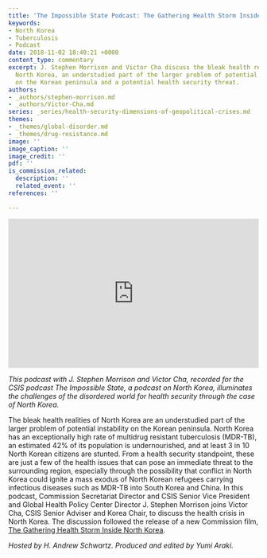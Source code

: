 ```yaml
---
title: 'The Impossible State Podcast: The Gathering Health Storm Inside North Korea'
keywords:
- North Korea
- Tuberculosis
- Podcast
date: 2018-11-02 18:40:21 +0000
content_type: commentary
excerpt: J. Stephen Morrison and Victor Cha discuss the bleak health realities in
  North Korea, an understudied part of the larger problem of potential instability
  on the Korean peninsula and a potential health security threat.
authors:
- _authors/stephen-morrison.md
- _authors/Victor-Cha.md
series: _series/health-security-dimensions-of-geopolitical-crises.md
themes:
- _themes/global-disorder.md
- _themes/drug-resistance.md
image: ''
image_caption: ''
image_credit: ''
pdf: ''
is_commission_related:
  description: ''
  related_event: ''
references: ''

---
```

<iframe width="100%" height="300" scrolling="no" frameborder="no" allow="autoplay" src="https://w.soundcloud.com/player/?url=https%3A//api.soundcloud.com/tracks/523869825&color=%23ff5500&auto_play=false&hide_related=false&show_comments=true&show_user=true&show_reposts=false&show_teaser=true&visual=true"></iframe>

_This podcast with J. Stephen Morrison and Victor Cha, recorded for the CSIS podcast The Impossible State, a podcast on North Korea, illuminates the challenges of the disordered world for health security through the case of North Korea._

The bleak health realities of North Korea are an understudied part of the larger problem of potential instability on the Korean peninsula. North Korea has an exceptionally high rate of multidrug resistant tuberculosis (MDR-TB), an estimated 42% of its population is undernourished, and at least 3 in 10 North Korean citizens are stunted. From a health security standpoint, these are just a few of the health issues that can pose an immediate threat to the surrounding region, especially through the possibility that conflict in North Korea could ignite a mass exodus of North Korean refugees carrying infectious diseases such as MDR-TB into South Korea and China. In this podcast, Commission Secretariat Director and CSIS Senior Vice President and Global Health Policy Center Director J. Stephen Morrison joins Victor Cha, CSIS Senior Adviser and Korea Chair, to discuss the health crisis in North Korea. The discussion followed the release of a new Commission film, [The Gathering Health Storm Inside North Korea](https://healthsecurity.csis.org/articles/the-gathering-health-storm-inside-north-korea/).

_Hosted by H. Andrew Schwartz. Produced and edited by Yumi Araki._